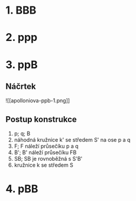 # 1. BBB
# 2. ppp
# 3. ppB
## Náčrtek
![[apolloniova-ppb-1.png]]
## Postup konstrukce
1. p; q; B
2. náhodná kružnice k' se středem S' na ose p a q
3. F; F náleží průsečíku p a q
4. B'; B' náleží průsečíku FB
5. SB; SB je rovnoběžná s S'B'
6. kružnice k se středem S
# 4. pBB